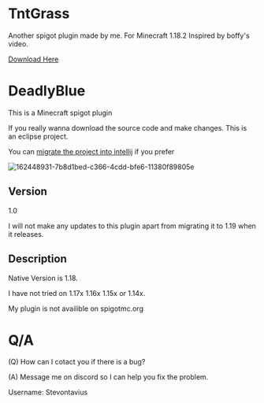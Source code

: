 # TntGrass
Another spigot plugin made by me. For Minecraft 1.18.2 Inspired by boffy's video.

[Download Here](https://github.com/BreakSapphire/TntGrass/releases/download/1.0/TntGrass.jar)

# DeadlyBlue
This is a Minecraft spigot plugin

If you really wanna download the source code and make changes. This is an eclipse project.

You can [migrate the project into intellij](https://www.jetbrains.com/help/idea/import-project-from-eclipse-page-1.html#open-eclipse-project) if you prefer

![162448931-7b8d1bed-c366-4cdd-bfe6-11380f89805e](https://user-images.githubusercontent.com/80566162/162528700-9b02729a-d41c-47ff-ad1f-75152f641835.png)


## Version
1.0

I will not make any updates to this plugin apart from migrating it to 1.19 when it releases.

## Description
Native Version is 1.18. 

I have not tried on 1.17x 1.16x 1.15x or 1.14x.

My plugin is not availible on spigotmc.org


# Q/A

<p><span>(Q) How can I cotact you if there is a bug?</span></p>
<p><span>(A) Message me on discord so I can help you fix the problem.</span></p>
<p><span>Username: Stevontavius</span></p>
